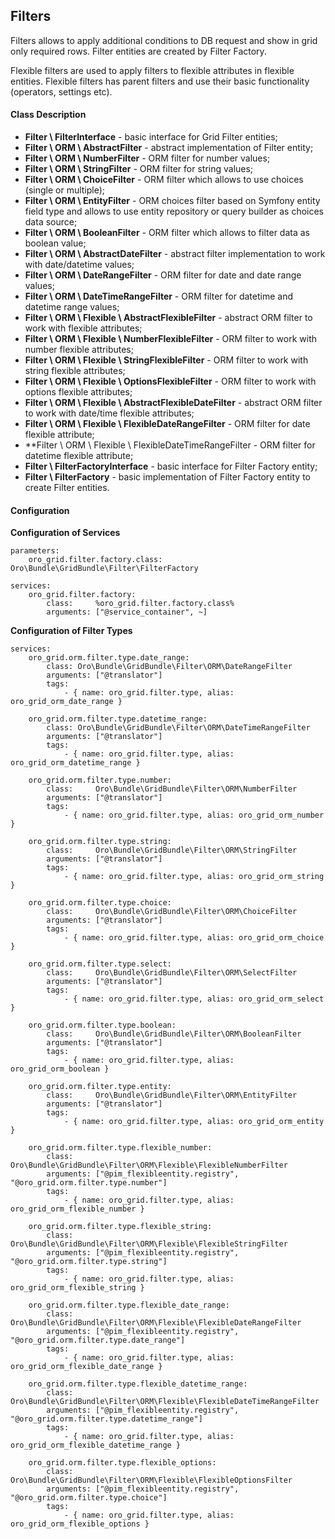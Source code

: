 Filters
-------

Filters allows to apply additional conditions to DB request and show in grid only required rows. Filter entities are created by Filter Factory.

Flexible filters are used to apply filters to flexible attributes in flexible entities. Flexible filters has parent filters and use their basic functionality (operators, settings etc).

#### Class Description

* **Filter \ FilterInterface** - basic interface for Grid Filter entities;
* **Filter \ ORM \ AbstractFilter** - abstract implementation of Filter entity;
* **Filter \ ORM \ NumberFilter** - ORM filter for number values;
* **Filter \ ORM \ StringFilter** - ORM filter for string values;
* **Filter \ ORM \ ChoiceFilter** - ORM filter which allows to use choices (single or multiple);
* **Filter \ ORM \ EntityFilter** - ORM choices filter based on Symfony entity field type and allows to use
entity repository or query builder as choices data source;
* **Filter \ ORM \ BooleanFilter** - ORM filter which allows to filter data as boolean value;
* **Filter \ ORM \ AbstractDateFilter** - abstract filter implementation to work with date/datetime values;
* **Filter \ ORM \ DateRangeFilter** - ORM filter for date and date range values;
* **Filter \ ORM \ DateTimeRangeFilter** - ORM filter for datetime and datetime range values;
* **Filter \ ORM \ Flexible \ AbstractFlexibleFilter** - abstract ORM filter to work with flexible attributes;
* **Filter \ ORM \ Flexible \ NumberFlexibleFilter** - ORM filter to work with number flexible attributes;
* **Filter \ ORM \ Flexible \ StringFlexibleFilter** - ORM filter to work with string flexible attributes;
* **Filter \ ORM \ Flexible \ OptionsFlexibleFilter** - ORM filter to work with options flexible attributes;
* **Filter \ ORM \ Flexible \ AbstractFlexibleDateFilter** - abstract ORM filter to work with date/time flexible attributes;
* **Filter \ ORM \ Flexible \ FlexibleDateRangeFilter** - ORM filter for date flexible attribute;
* **Filter \ ORM \ Flexible \ FlexibleDateTimeRangeFilter - ORM filter for datetime flexible attribute;
* **Filter \ FilterFactoryInterface** - basic interface for Filter Factory entity;
* **Filter \ FilterFactory** - basic implementation of Filter Factory entity to create Filter entities.

#### Configuration

**Configuration of Services**

```
parameters:
    oro_grid.filter.factory.class: Oro\Bundle\GridBundle\Filter\FilterFactory

services:
    oro_grid.filter.factory:
        class:     %oro_grid.filter.factory.class%
        arguments: ["@service_container", ~]
```

**Configuration of Filter Types**

```
services:
    oro_grid.orm.filter.type.date_range:
        class: Oro\Bundle\GridBundle\Filter\ORM\DateRangeFilter
        arguments: ["@translator"]
        tags:
            - { name: oro_grid.filter.type, alias: oro_grid_orm_date_range }

    oro_grid.orm.filter.type.datetime_range:
        class: Oro\Bundle\GridBundle\Filter\ORM\DateTimeRangeFilter
        arguments: ["@translator"]
        tags:
            - { name: oro_grid.filter.type, alias: oro_grid_orm_datetime_range }

    oro_grid.orm.filter.type.number:
        class:     Oro\Bundle\GridBundle\Filter\ORM\NumberFilter
        arguments: ["@translator"]
        tags:
            - { name: oro_grid.filter.type, alias: oro_grid_orm_number }

    oro_grid.orm.filter.type.string:
        class:     Oro\Bundle\GridBundle\Filter\ORM\StringFilter
        arguments: ["@translator"]
        tags:
            - { name: oro_grid.filter.type, alias: oro_grid_orm_string }

    oro_grid.orm.filter.type.choice:
        class:     Oro\Bundle\GridBundle\Filter\ORM\ChoiceFilter
        arguments: ["@translator"]
        tags:
            - { name: oro_grid.filter.type, alias: oro_grid_orm_choice }

    oro_grid.orm.filter.type.select:
        class:     Oro\Bundle\GridBundle\Filter\ORM\SelectFilter
        arguments: ["@translator"]
        tags:
            - { name: oro_grid.filter.type, alias: oro_grid_orm_select }

    oro_grid.orm.filter.type.boolean:
        class:     Oro\Bundle\GridBundle\Filter\ORM\BooleanFilter
        arguments: ["@translator"]
        tags:
            - { name: oro_grid.filter.type, alias: oro_grid_orm_boolean }

    oro_grid.orm.filter.type.entity:
        class:     Oro\Bundle\GridBundle\Filter\ORM\EntityFilter
        arguments: ["@translator"]
        tags:
            - { name: oro_grid.filter.type, alias: oro_grid_orm_entity }

    oro_grid.orm.filter.type.flexible_number:
        class:     Oro\Bundle\GridBundle\Filter\ORM\Flexible\FlexibleNumberFilter
        arguments: ["@pim_flexibleentity.registry", "@oro_grid.orm.filter.type.number"]
        tags:
            - { name: oro_grid.filter.type, alias: oro_grid_orm_flexible_number }

    oro_grid.orm.filter.type.flexible_string:
        class:     Oro\Bundle\GridBundle\Filter\ORM\Flexible\FlexibleStringFilter
        arguments: ["@pim_flexibleentity.registry", "@oro_grid.orm.filter.type.string"]
        tags:
            - { name: oro_grid.filter.type, alias: oro_grid_orm_flexible_string }

    oro_grid.orm.filter.type.flexible_date_range:
        class:     Oro\Bundle\GridBundle\Filter\ORM\Flexible\FlexibleDateRangeFilter
        arguments: ["@pim_flexibleentity.registry", "@oro_grid.orm.filter.type.date_range"]
        tags:
            - { name: oro_grid.filter.type, alias: oro_grid_orm_flexible_date_range }

    oro_grid.orm.filter.type.flexible_datetime_range:
        class:     Oro\Bundle\GridBundle\Filter\ORM\Flexible\FlexibleDateTimeRangeFilter
        arguments: ["@pim_flexibleentity.registry", "@oro_grid.orm.filter.type.datetime_range"]
        tags:
            - { name: oro_grid.filter.type, alias: oro_grid_orm_flexible_datetime_range }

    oro_grid.orm.filter.type.flexible_options:
        class:     Oro\Bundle\GridBundle\Filter\ORM\Flexible\FlexibleOptionsFilter
        arguments: ["@pim_flexibleentity.registry", "@oro_grid.orm.filter.type.choice"]
        tags:
            - { name: oro_grid.filter.type, alias: oro_grid_orm_flexible_options }
```
